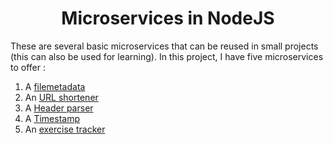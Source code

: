 <div align="center">
  <h1>Microservices in NodeJS</h1>
</div> 

These are several basic microservices that can be reused in small projects (this can also be used for learning). In this project, I have five microservices to offer : 

1. A [filemetadata](https://github.com/WillN-Git/NodeJS-microservices/tree/main/Filemetadata)
2. An [URL shortener](https://github.com/WillN-Git/NodeJS-microservices/tree/main/URLShortener)
3. A [Header parser](https://github.com/WillN-Git/NodeJS-microservices/tree/main/HeaderParser)
4. A [Timestamp](https://github.com/WillN-Git/NodeJS-microservices/tree/main/Timestamp)
5. An [exercise tracker](https://github.com/WillN-Git/NodeJS-microservices/tree/main/ExerciseTracker)


